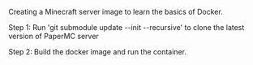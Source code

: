 Creating a Minecraft server image to learn the basics of Docker.

Step 1:
Run 'git submodule update --init --recursive' to clone the latest version of PaperMC server

Step 2:
Build the docker image and run the container.

